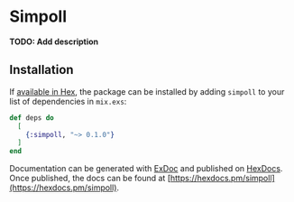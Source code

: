 # Simpoll

**TODO: Add description**

## Installation

If [available in Hex](https://hex.pm/docs/publish), the package can be installed
by adding `simpoll` to your list of dependencies in `mix.exs`:

```elixir
def deps do
  [
    {:simpoll, "~> 0.1.0"}
  ]
end
```

Documentation can be generated with [ExDoc](https://github.com/elixir-lang/ex_doc)
and published on [HexDocs](https://hexdocs.pm). Once published, the docs can
be found at [https://hexdocs.pm/simpoll](https://hexdocs.pm/simpoll).

